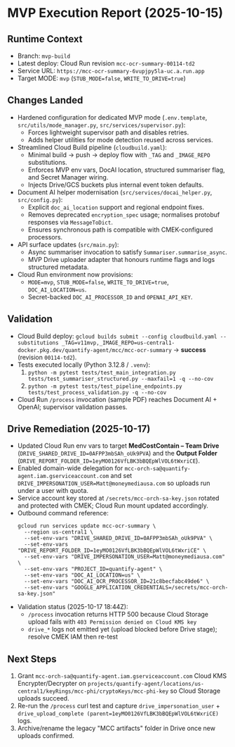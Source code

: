 # MVP Execution Report (2025-10-15)

## Runtime Context
- Branch: `mvp-build`
- Latest deploy: Cloud Run revision `mcc-ocr-summary-00114-td2`
- Service URL: `https://mcc-ocr-summary-6vupjpy5la-uc.a.run.app`
- Target MODE: `mvp` (`STUB_MODE=false`, `WRITE_TO_DRIVE=true`)

## Changes Landed
- Hardened configuration for dedicated MVP mode (`.env.template`, `src/utils/mode_manager.py`, `src/services/supervisor.py`):
  * Forces lightweight supervisor path and disables retries.
  * Adds helper utilities for mode detection reused across services.
- Streamlined Cloud Build pipeline (`cloudbuild.yaml`):
  * Minimal build → push → deploy flow with `_TAG` and `_IMAGE_REPO` substitutions.
  * Enforces MVP env vars, DocAI location, structured summariser flag, and Secret Manager wiring.
  * Injects Drive/GCS buckets plus internal event token defaults.
- Document AI helper modernisation (`src/services/docai_helper.py`, `src/config.py`):
  * Explicit `doc_ai_location` support and regional endpoint fixes.
  * Removes deprecated `encryption_spec` usage; normalises protobuf responses via `MessageToDict`.
  * Ensures synchronous path is compatible with CMEK-configured processors.
- API surface updates (`src/main.py`):
  * Async summariser invocation to satisfy `Summariser.summarise_async`.
  * MVP Drive uploader adapter that honours runtime flags and logs structured metadata.
- Cloud Run environment now provisions:
  * `MODE=mvp`, `STUB_MODE=false`, `WRITE_TO_DRIVE=true`, `DOC_AI_LOCATION=us`.
  * Secret-backed `DOC_AI_PROCESSOR_ID` and `OPENAI_API_KEY`.

## Validation
- Cloud Build deploy: `gcloud builds submit --config cloudbuild.yaml --substitutions _TAG=v11mvp,_IMAGE_REPO=us-central1-docker.pkg.dev/quantify-agent/mcc/mcc-ocr-summary` → **success** (revision `00114-td2`).
- Tests executed locally (Python 3.12.8 / `.venv`):
  1. `python -m pytest tests/test_main_integration.py tests/test_summariser_structured.py --maxfail=1 -q --no-cov`
  2. `python -m pytest tests/test_pipeline_endpoints.py tests/test_process_validation.py -q --no-cov`
- Cloud Run `/process` invocation (sample PDF) reaches Document AI + OpenAI; supervisor validation passes.

## Drive Remediation (2025-10-17)
- Updated Cloud Run env vars to target **MedCostContain – Team Drive** (`DRIVE_SHARED_DRIVE_ID=0AFPP3mbSAh_oUk9PVA`) and the **Output Folder** (`DRIVE_REPORT_FOLDER_ID=1eyMO0126VfLBK3bBQEpWlVOL6tWxriCE`).
- Enabled domain-wide delegation for `mcc-orch-sa@quantify-agent.iam.gserviceaccount.com` and set `DRIVE_IMPERSONATION_USER=Matt@moneymediausa.com` so uploads run under a user with quota.
- Service account key stored at `/secrets/mcc-orch-sa-key.json` rotated and protected with CMEK; Cloud Run mount updated accordingly.
- Outbound command reference:
  ```
  gcloud run services update mcc-ocr-summary \
    --region us-central1 \
    --set-env-vars "DRIVE_SHARED_DRIVE_ID=0AFPP3mbSAh_oUk9PVA" \
    --set-env-vars "DRIVE_REPORT_FOLDER_ID=1eyMO0126VfLBK3bBQEpWlVOL6tWxriCE" \
    --set-env-vars "DRIVE_IMPERSONATION_USER=Matt@moneymediausa.com" \
    --set-env-vars "PROJECT_ID=quantify-agent" \
    --set-env-vars "DOC_AI_LOCATION=us" \
    --set-env-vars "DOC_AI_OCR_PROCESSOR_ID=21c8becfabc49de6" \
    --set-env-vars "GOOGLE_APPLICATION_CREDENTIALS=/secrets/mcc-orch-sa-key.json"
  ```
- Validation status (2025-10-17 18:44Z):
  * `/process` invocation returns HTTP 500 because Cloud Storage upload fails with `403 Permission denied on Cloud KMS key`
  * `drive_*` logs not emitted yet (upload blocked before Drive stage); resolve CMEK IAM then re-test

## Next Steps
1. Grant `mcc-orch-sa@quantify-agent.iam.gserviceaccount.com` Cloud KMS Encrypter/Decrypter on `projects/quantify-agent/locations/us-central1/keyRings/mcc-phi/cryptoKeys/mcc-phi-key` so Cloud Storage uploads succeed.
2. Re-run the `/process` curl test and capture `drive_impersonation_user` + `drive_upload_complete (parent=1eyMO0126VfLBK3bBQEpWlVOL6tWxriCE)` logs.
3. Archive/rename the legacy "MCC artifacts" folder in Drive once new uploads confirmed.
